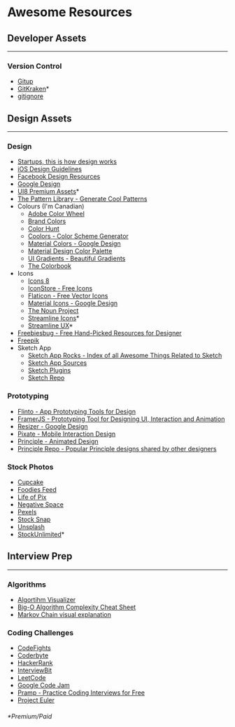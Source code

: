 # Awesome Resources

## Developer Assets
---
### Version Control
* [Gitup](http://gitup.co/)
* [GitKraken](https://www.gitkraken.com/)*
* [gitignore](https://www.gitignore.io/)

## Design Assets
---
### Design
* [Startups, this is how design works](https://startupsthisishowdesignworks.com)
* [iOS Design Guidelines](http://iosdesign.ivomynttinen.com/)
* [Facebook Design Resources](http://facebook.github.io/design/index.html)
* [Google Design](https://design.google.com/)
* [UI8 Premium Assets](https://ui8.net/)*
* [The Pattern Library - Generate Cool Patterns](http://thepatternlibrary.com/)
* Colours (I'm Canadian)
	* [Adobe Color Wheel](https://color.adobe.com/create/color-wheel/)
	* [Brand Colors](http://brandcolors.net/)
	* [Color Hunt](http://colorhunt.co/)
	* [Coolors - Color Scheme Generator](https://coolors.co/)
	* [Material Colors - Google Design](https://www.google.com/design/spec/style/color.html#)
	* [Material Design Color Palette](https://www.materialpalette.com/)
	* [UI Gradients - Beautiful Gradients](http://uigradients.com/)
	* [The Colorbook](https://colorbook.me)
* Icons
	* [Icons 8](https://icons8.com/)
	* [IconStore - Free Icons](https://iconstore.co/)
	* [Flaticon - Free Vector Icons](http://www.flaticon.com/)
	* [Material Icons - Google Design](https://design.google.com/icons/)
	* [The Noun Project](https://thenounproject.com/)
	* [Streamline Icons](http://www.streamlineicons.com)*
	* [Streamline UX](http://www.streamlineicons.com/ux/)*
* [Freebiesbug - Free Hand-Picked Resources for Designer](http://freebiesbug.com/)
* [Freepik](http://www.freepik.com)
* Sketch App
	* [Sketch App Rocks - Index of all Awesome Things Related to Sketch](http://sketchapp.rocks/)
	* [Sketch App Sources](http://www.sketchappsources.com/)
	* [Sketch Plugins](http://awesome-sket.ch/)
	* [Sketch Repo](https://sketchrepo.com/)

### Prototyping
* [Flinto - App Prototyping Tools for Design](https://www.flinto.com/)
* [FramerJS - Prototyping Tool for Designing UI, Interaction and Animation](http://framerjs.com/)
* [Resizer - Google Design](http://design.google.com/resizer/)
* [Pixate - Mobile Interaction Design](http://www.pixate.com/)
* [Principle - Animated Design](http://principleformac.com/)
* [Principle Repo - Popular Principle designs shared by other designers](http://principlerepo.com/)

### Stock Photos
* [Cupcake](http://cupcake.nilssonlee.se/)
* [Foodies Feed](https://foodiesfeed.com/)
* [Life of Pix](http://www.lifeofpix.com) 
* [Negative Space](http://negativespace.co/)
* [Pexels](https://www.pexels.com/)
* [Stock Snap](https://stocksnap.io/)
* [Unsplash](https://unsplash.com/)
* [StockUnlimited](http://www.stockunlimited.com/)*

## Interview Prep
---
### Algorithms
* [Algortihm Visualizer](http://jasonpark.me/AlgorithmVisualizer/)
* [Big-O Algorithm Complexity Cheat Sheet](http://bigocheatsheet.com/)
* [Markov Chain visual explanation](http://setosa.io/ev/markov-chains/)

### Coding Challenges
* [CodeFights](https://codefights.com/)
* [Coderbyte](http://coderbyte.com/)
* [HackerRank](https://www.hackerrank.com/domains)
* [InterviewBit](http://www.interviewbit.com/)
* [LeetCode](https://leetcode.com/)
* [Google Code Jam](https://code.google.com/codejam/contests.html)
* [Pramp - Practice Coding Interviews for Free](https://www.pramp.com/)
* [Project Euler](https://projecteuler.net/archives)

###### \*Premium/Paid